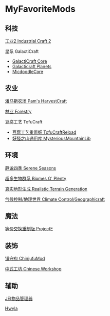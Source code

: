 # MyFavoriteMods

## 科技
[工业2 Industrial Craft 2](https://www.mcmod.cn/class/2.html)

星系 GalactiCraft
* [GalactiCraft Core](https://www.mcmod.cn/class/194.html)
* [Galacticraft Planets](https://www.mcmod.cn/class/1845.html)
* [MicdoodleCore](https://www.mcmod.cn/class/1818.html)

## 农业
[潘马斯农场 Pam's HarvestCraft](https://www.mcmod.cn/class/218.html)

[林业 Forestry](https://www.mcmod.cn/class/5.html)


豆腐工艺 TofuCraft
* [豆腐工艺重置版 TofuCraftReload](https://www.mcmod.cn/class/1633.html)
* [妖怪之山通用库 MysteriousMountainLib](https://www.mcmod.cn/class/2303.html)

## 环境
[静谧四季 Serene Seasons](https://www.mcmod.cn/class/1132.html)

[超多生物群系 Biomes O' Plenty](https://www.mcmod.cn/class/108.html)

[真实地形生成 Realistic Terrain Generation](https://www.mcmod.cn/class/635.html)

[气候控制/地理世界 Climate Control/Geographicraft](https://www.mcmod.cn/class/2495.html)

## 魔法
[等价交换重制版 ProjectE](https://www.mcmod.cn/class/353.html)

## 装饰
[镇守府 ChinjufuMod](https://www.mcmod.cn/class/1026.html)

[中式工坊 Chinese Workshop](https://www.mcmod.cn/class/891.html)

## 辅助
[JEI物品管理器](https://www.mcmod.cn/class/459.html)

[Hwyla](https://www.mcmod.cn/class/668.html)
